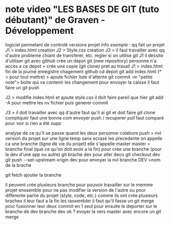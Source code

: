 # note video "LES BASES DE GIT (tuto débutant)" de Graven - Développement
 
logiciel permetant de controlé versions projet info
 *exemple* : qq fait un projet J1 > index.html creation
                               J2 > Style.css creation 
                               J3 > il faut travailler avec qq d'autre
                               probleme chiant de transferer, etc.
regler si on utilise git
    J1 il dessite d'utiliser git avec github
    crée un depot git (new repository)
    personne n'a acces a ce depot > crée une copie (git clone)
pret au travail
 J1 > index.html fin de la journé enregistre chagement github
        cd depot
        git add index.html (* > pour tout mettre) > ajoute fichier liste d'attente
        git commit -m "petite note"> boite qui va contenir les changement
        pour envoyer la caisse il faut faire un git push
        
J2 > modifie index.html et ajoute style.css
    il doit faire pareil que hier
    git add -A pour mettre les nv fichier
    puis generer commit

J3 > il doit travailler avec qq d'autre
    faut qu'il ai git et doit faire git clone
    compliquer faut une bonne com
    envoyer push / recuperer pull
    faut comparé pour voir si rien a été supp

analyse de ce qu'il se passe quand les deux personne colabore
push > nvl version du projet sur une ligne temp
sans ecrasé les precedente
on appelle ca une branche (ligne de vie du projet) elle s'appelle master
master = branche final (que ce qu'on doit avoir a la fin)
pour crée une branche (pour le dev d'une app ou autre) git brache dev
pour aller decu git checkout dev
git push --set-upstream origin dev pour envoyer la nvl branche
    DEV =nom de la brache

git fetch
ajouter la branche 

il peuvent crée plusieurs branche pour pouvoir travailler sur le memme projet  enssemble pour 
ne pas modifier la version de l'autre ou pour differente partie du projet (style, code, etc.)
comme ils ont crée plusieurs braches il leur faut a la fin les rassembler
il faut qu'il fasse un git merge pour fusionner leur deux commit en 1 seul pour ensuite le deporter sur le branche de dev
branche dev ok ? evoyer la vers master avec encore un git merge  